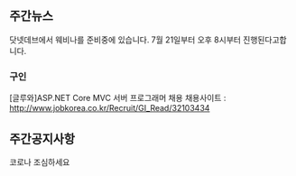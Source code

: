 ## 주간뉴스
닷넷데브에서 웨비나를 준비중에 있습니다. 7월 21일부터 오후 8시부터 진행된다고합니다.


### 구인
[글루와]ASP.NET Core MVC 서버 프로그래머 채용
채용사이트 : http://www.jobkorea.co.kr/Recruit/GI_Read/32103434

## 주간공지사항
코로나 조심하세요
